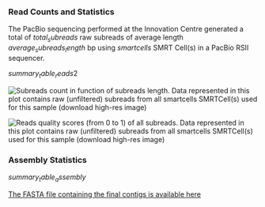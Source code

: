 ### Read Counts and Statistics

The PacBio sequencing performed at the Innovation Centre generated a total of $total_subreads$ raw subreads of average length $average_subreads_length$ bp using $smartcells$ SMRT Cell(s) in a PacBio RSII sequencer.

$summary_table_reads2$

![Subreads count in function of subreads length. Data represented in this plot contains raw (unfiltered) subreads from all $smartcells$ SMRTCell(s) used for this sample ([download high-res image](pacBioGraph_histoReadLength.pdf))](pacBioGraph_histoReadLength.jpeg)

![Reads quality scores (from 0 to 1) of all subreads. Data represented in this plot contains raw (unfiltered) subreads from all $smartcells$ SMRTCell(s) used for this sample ([download high-res image](pacBioGraph_readLengthScore.pdf))](pacBioGraph_readLengthScore.jpeg)


### Assembly Statistics

$summary_table_assembly$

[The FASTA file containing the final contigs is available here](consensus.fasta.gz)
